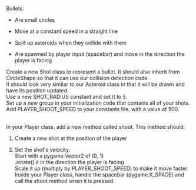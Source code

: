 Bullets:
<ul>
  <li>
    
Are small circles
  </li>
  <li>
    
Move at a constant speed in a straight line
  </li>
  <li>
    
Split up asteroids when they collide with them
  </li>
  <li>
Are spawned by player input (spacebar) and move in the direction the player is facing
    
  </li>
</ul>

Create a new Shot class to represent a bullet. It should also inherit from CircleShape so that it can use our collision detection code. <br /> 
It should look very similar to our Asteroid class in that it will be drawn and have its position updated. <br /> 
Use a new SHOT_RADIUS constant and set it to 5. <br />
Set up a new group in your initialization code that contains all of your shots. <br />
Add PLAYER_SHOOT_SPEED to your constants file, with a value of 500. <br /><br />

In your Player class, add a new method called shoot. This method should:
<ol>
  <li>
    
Create a new shot at the position of the player
  </li>
  <li>
Set the shot's velocity: <br />
Start with a pygame.Vector2 of (0, 1) <br />
.rotate() it in the direction the player is facing <br />
Scale it up (multiply by PLAYER_SHOOT_SPEED) to make it move faster <br />
Inside your Player class, handle the spacebar (pygame.K_SPACE) and call the shoot method when it is pressed. <br />
    
  </li>
</ol>
